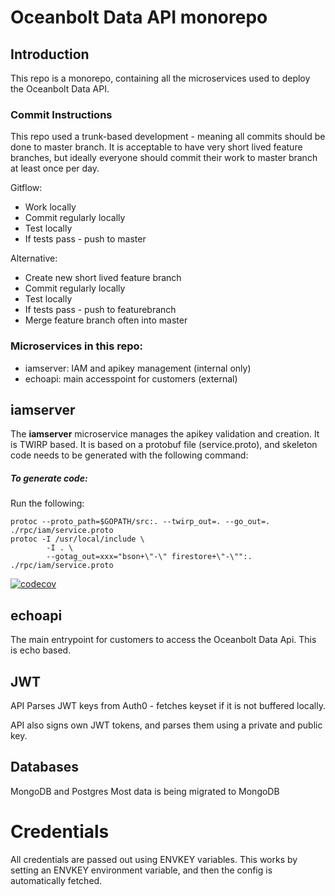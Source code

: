 # Oceanbolt Data API monorepo

## Introduction

This repo is a monorepo, containing all the microservices used to deploy the Oceanbolt Data API.

### Commit Instructions

This repo used a trunk-based development - meaning all commits should be done to master branch.
It is acceptable to have very short lived feature branches, but ideally everyone should commit their work to master branch at least once per day.

Gitflow:
- Work locally
- Commit regularly locally
- Test locally
- If tests pass - push to master

Alternative:
- Create new short lived feature branch
- Commit regularly locally
- Test locally
- If tests pass - push to featurebranch
- Merge feature branch often into master

### Microservices in this repo:
- iamserver: IAM and apikey management (internal only)
- echoapi: main accesspoint for customers (external)


## iamserver
The **iamserver** microservice manages the apikey validation and creation. It is TWIRP based.
It is based on a protobuf file (service.proto), and skeleton code needs to be generated with the following command:
 
##### To generate code:
Run the following:

```shell script
protoc --proto_path=$GOPATH/src:. --twirp_out=. --go_out=. ./rpc/iam/service.proto
protoc -I /usr/local/include \
        -I . \
        --gotag_out=xxx="bson+\"-\" firestore+\"-\"":. ./rpc/iam/service.proto
```

[![codecov](https://codecov.io/gl/oceanbolt/iamserver/branch/master/graph/badge.svg?token=i8vFzG5tBo)](https://codecov.io/gl/oceanbolt/iamserver)

## echoapi

The main entrypoint for customers to access the Oceanbolt Data Api. This is echo based.


## JWT 

API Parses JWT keys from Auth0 - fetches keyset if it is not buffered locally.

API also signs own JWT tokens, and parses them using a private and public key.

## Databases

MongoDB and Postgres
Most data is being migrated to MongoDB


# Credentials

All credentials are passed out using ENVKEY variables. This works by setting an ENVKEY environment variable, and then the config is automatically fetched.

